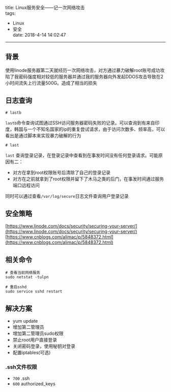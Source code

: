 title: Linux服务安全——记一次网络攻击  
tags:
  - Linux  
  - 安全  
date: 2018-4-14 14:02:47
---

## 背景  
使用linode服务器第二天就经历一次网络攻击，对方通过暴力破解root账号成功攻陷了我密码强度相对较低的服务器并通过我的服务器向外发起DDOS攻击导致在2小时间流失上行流量500G。造成了相当的损失

## 日志查询
```
# lastb
```
`lastb`命令查询试图通过SSH访问服务器密码失败的记录。可以查询到有来自印度，韩国与一个不知名国家的ip的重复尝试请求，由于访问次数多、频率高，可以看出是通过脚本来实现暴力破解的行为

```
# last
```
`last` 查询登录记录，在登录记录中查看到在事发时间没有任何登录请求。可能原因有二：
- 对方在拿到root权限账号后清除了自己的登录记录
- 对方在之前就拿到了root权限并留下了木马之类的后门，在事发时间通过服务端口远程访问

同时可以通过查看`/var/log/secure`日志文件查询用户登录记录

## 安全策略

[https://www.linode.com/docs/security/securing-your-server/](https://www.linode.com/docs/security/securing-your-server/)
[https://www.cnblogs.com/alimac/p/5848372.html](https://www.cnblogs.com/alimac/p/5848372.html)

## 相关命令
```
# 查看当前网络服务
sudo netstat -tulpn

# 重启sshd
sudo service sshd restart
```

## 解决方案
- yum update
- 增加第二管理员
- 增加第二管理员sudo权限
- 禁止root用户直接登录
- 关闭密码登录，使用秘钥对登录
- 配置iptables(可选)

### .ssh文件权限
- `700` .ssh
- `600` authorized_keys
